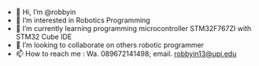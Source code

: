 - 👋 Hi, I’m @robbyin
- 👀 I’m interested in Robotics Programming
- 🌱 I’m currently learning programming microcontroller STM32F767ZI with STM32 Cube IDE 
- 💞️ I’m looking to collaborate on others robotic programmer
- 📫 How to reach me : Wa. 089672141498; email. robbyin13@upi.edu

<!---
robbyin/robbyin is a ✨ special ✨ repository because its `README.md` (this file) appears on your GitHub profile.
You can click the Preview link to take a look at your changes.
--->
